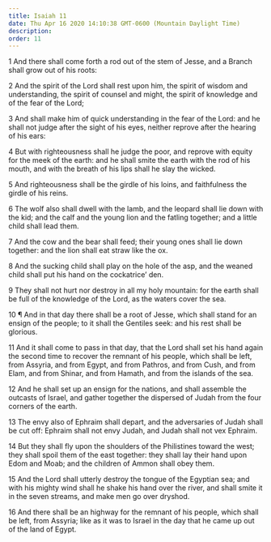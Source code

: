 ```yaml
---
title: Isaiah 11
date: Thu Apr 16 2020 14:10:38 GMT-0600 (Mountain Daylight Time)
description: 
order: 11
---
```


<p>
  1 And there shall come forth a rod out of the stem of Jesse, and a Branch
  shall grow out of his roots:
</p>
<p>
  2 And the spirit of the Lord shall rest upon him, the spirit of wisdom and
  understanding, the spirit of counsel and might, the spirit of knowledge and of
  the fear of the Lord;
</p>
<p>
  3 And shall make him of quick understanding in the fear of the Lord: and he
  shall not judge after the sight of his eyes, neither reprove after the hearing
  of his ears:
</p>
<p>
  4 But with righteousness shall he judge the poor, and reprove with equity for
  the meek of the earth: and he shall smite the earth with the rod of his mouth,
  and with the breath of his lips shall he slay the wicked.
</p>
<p>
  5 And righteousness shall be the girdle of his loins, and faithfulness the
  girdle of his reins.
</p>
<p>
  6 The wolf also shall dwell with the lamb, and the leopard shall lie down with
  the kid; and the calf and the young lion and the fatling together; and a
  little child shall lead them.
</p>
<p>
  7 And the cow and the bear shall feed; their young ones shall lie down
  together: and the lion shall eat straw like the ox.
</p>
<p>
  8 And the sucking child shall play on the hole of the asp, and the weaned
  child shall put his hand on the cockatrice&#x2019; den.
</p>
<p>
  9 They shall not hurt nor destroy in all my holy mountain: for the earth shall
  be full of the knowledge of the Lord, as the waters cover the sea.
</p>
<p>
  10 &#xB6; And in that day there shall be a root of Jesse, which shall stand
  for an ensign of the people; to it shall the Gentiles seek: and his rest shall
  be glorious.
</p>
<p>
  11 And it shall come to pass in that day, that the Lord shall set his hand
  again the second time to recover the remnant of his people, which shall be
  left, from Assyria, and from Egypt, and from Pathros, and from Cush, and from
  Elam, and from Shinar, and from Hamath, and from the islands of the sea.
</p>
<p>
  12 And he shall set up an ensign for the nations, and shall assemble the
  outcasts of Israel, and gather together the dispersed of Judah from the four
  corners of the earth.
</p>
<p>
  13 The envy also of Ephraim shall depart, and the adversaries of Judah shall
  be cut off: Ephraim shall not envy Judah, and Judah shall not vex Ephraim.
</p>
<p>
  14 But they shall fly upon the shoulders of the Philistines toward the west;
  they shall spoil them of the east together: they shall lay their hand upon
  Edom and Moab; and the children of Ammon shall obey them.
</p>
<p>
  15 And the Lord shall utterly destroy the tongue of the Egyptian sea; and with
  his mighty wind shall he shake his hand over the river, and shall smite it in
  the seven streams, and make men go over dryshod.
</p>
<p>
  16 And there shall be an highway for the remnant of his people, which shall be
  left, from Assyria; like as it was to Israel in the day that he came up out of
  the land of Egypt.
</p>
